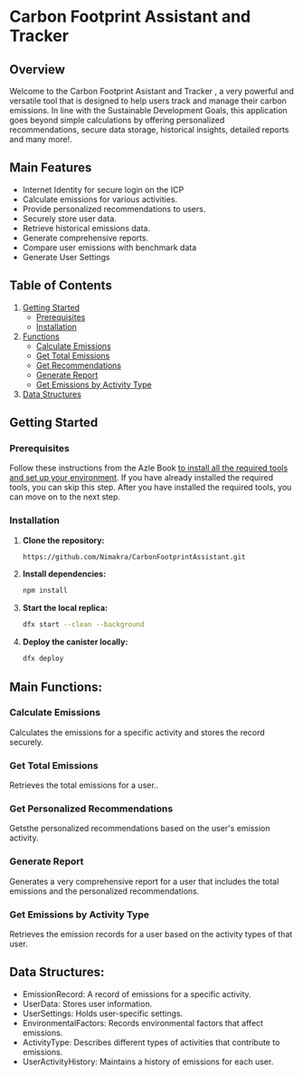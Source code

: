 # Carbon Footprint Assistant and Tracker

## Overview

Welcome to the Carbon Footprint Asistant and Tracker , a very powerful and versatile tool that is designed to help users track and manage their carbon emissions. In line with the Sustainable Development Goals, this application goes beyond simple calculations by offering personalized recommendations, secure data storage, historical insights, detailed reports and many more!.

## Main Features
- Internet Identity for secure login on the ICP
- Calculate emissions for various activities.
- Provide personalized recommendations to users.
- Securely store user data.
- Retrieve historical emissions data.
- Generate comprehensive reports.
- Compare user emissions with benchmark data
- Generate User Settings

  

## Table of Contents

1. [Getting Started](#getting-started)
   - [Prerequisites](#prerequisites)
   - [Installation](#installation)
2. [Functions](#functions)
   - [Calculate Emissions](#calculate-emissions)
   - [Get Total Emissions](#get-total-emissions)
   - [Get Recommendations](#get-recommendations)
   - [Generate Report](#generate-report)
   - [Get Emissions by Activity Type](#get-emissions-by-activity-type)
3. [Data Structures](#data-structures)


## Getting Started

### Prerequisites

Follow these instructions from the Azle Book [to install all the required tools and set up your environment](https://demergent-labs.github.io/azle/installation.html). If you have already installed the required tools, you can skip this step.
After you have installed the required tools, you can move on to the next step.

### Installation

1. **Clone the repository:**
   ```bash
   https://github.com/Nimakra/CarbonFootprintAssistant.git

2. **Install dependencies:**
   ```bash
   npm install

3. **Start the local replica:**
   ```bash
   dfx start --clean --background

4. **Deploy the canister locally:**
   ```bash
   dfx deploy
   
## Main Functions:
### Calculate Emissions
Calculates the emissions for a specific activity and stores the record securely.
### Get Total Emissions
Retrieves the total emissions for a user..
### Get Personalized Recommendations
Getsthe personalized recommendations based on the user's emission activity.
### Generate Report
Generates a very comprehensive report for a user that includes the total emissions and the personalized recommendations.
### Get Emissions by Activity Type
Retrieves the emission records for a user based on the activity types of that user.

## Data Structures:

- EmissionRecord: A record of emissions for a specific activity.
- UserData: Stores user information.
- UserSettings: Holds user-specific settings.
- EnvironmentalFactors: Records environmental factors that affect emissions.
- ActivityType: Describes different types of activities that contribute to emissions.
- UserActivityHistory: Maintains a history of emissions for each user.
